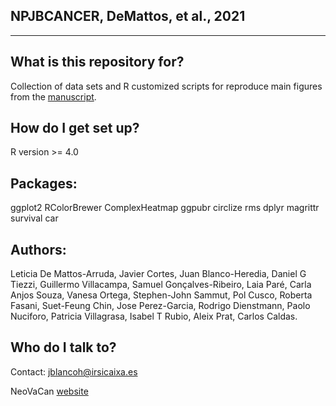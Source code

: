 NPJBCANCER, DeMattos, et al., 2021
------------------------------------
------------------------------------
 

What is this repository for?
----------------------------

Collection of data sets and R customized scripts for reproduce main figures from the [manuscript](http://naturemedicine.com/12345).

How do I get set up?
--------------------

R version >= 4.0

Packages:
---------

ggplot2
RColorBrewer
ComplexHeatmap
ggpubr
circlize
rms
dplyr
magrittr
survival
car

Authors:
--------

Leticia De Mattos-Arruda, Javier Cortes, Juan Blanco-Heredia, Daniel G Tiezzi, Guillermo Villacampa, Samuel Gonçalves-Ribeiro, Laia Paré, Carla Anjos Souza, Vanesa Ortega, Stephen-John Sammut, Pol Cusco, Roberta Fasani, Suet-Feung Chin, Jose Perez-Garcia, Rodrigo Dienstmann, Paolo Nuciforo, Patricia Villagrasa, Isabel T Rubio, Aleix Prat, Carlos Caldas.

Who do I talk to?
-----------------

Contact: jblancoh@irsicaixa.es

NeoVaCan [website](https://www.irsicaixa.es/en/neoantigens-and-therapeutic-vaccines-cancer-neovacan) 
